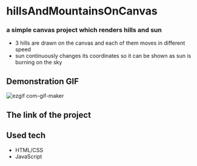 # hillsAndMountainsOnCanvas

### a simple canvas project which renders hills and sun
* 3 hills are drawn on the canvas and each of them moves in different speed
* sun continuously changes its coordinates so it can be shown as sun is burning on the sky

## Demonstration GIF

  ![ezgif com-gif-maker](https://user-images.githubusercontent.com/62369960/119630984-6ff33800-be4a-11eb-9d24-158008c112b0.gif)


## The link of the project

## Used tech
* HTML/CSS
* JavaScript
